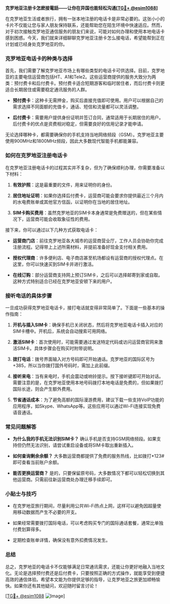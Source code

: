 **克罗地亚注册卡怎麽接電話——让你在异国也能轻松沟通[[TG💪+ @esim1088](https://t.me/s/esim1088)]**

在克罗地亚生活或者旅行，拥有一张本地注册的电话卡是非常必要的。这张小小的卡片不仅能让您与家人朋友保持联系，还能帮助您在陌生环境中快速适应。然而，对于初次接触克罗地亚通信服务的朋友们来说，可能对如何办理和使用本地电话卡感到困惑。今天，我们就来详细聊聊克罗地亚注册卡怎么接电话，希望能帮到正在计划或已经身处克罗地亚的你。

### 克罗地亚电话卡的种类与选择

首先，我们需要了解克罗地亚市场上有哪些类型的电话卡可供选择。目前，克罗地亚的主要电信运营商包括HT、A1和Tele2。这些运营商提供的服务大致分为两类：预付费卡和后付费卡。预付费卡适合短期游客和临时居住者，而后付费卡则更适合长期居住或需要稳定通讯服务的人群。

- **预付费卡**：这种卡无需押金，购买后直接充值即可使用。用户可以根据自己的需求选择不同面额的充值卡，通话、短信和流量都可以灵活调整。
  
- **后付费卡**：需要用户提供身份证明并签订合同，通常适用于长期居住的用户。后付费卡的优点是资费相对稳定，但需要良好的信用记录才能申请。

无论选择哪种卡，都需要确保你的手机支持当地网络频段（GSM）。克罗地亚主要使用900MHz和1800MHz频段，因此大多数现代智能手机都能兼容。

### 如何在克罗地亚注册电话卡

在克罗地亚注册电话卡的过程其实并不复杂，但为了确保顺利办理，你需要准备以下材料：

1. **有效护照**：这是最重要的文件，用来证明你的身份。
   
2. **居住地址证明**：如果你选择后付费卡，运营商可能会要求你提供最近三个月内的水电费账单或其他官方信函，以证明你在当地的居住地址。

3. **SIM卡购买费用**：虽然克罗地亚的SIM卡本身通常是免费赠送的，但在某些情况下，运营商可能会收取象征性的费用。

接下来，你可以通过以下几种方式获取电话卡：

- **运营商门店**：前往克罗地亚各大城市的运营商营业厅，工作人员会协助你完成注册流程。记得带上上述所需材料，并提前准备好现金支付相关费用。

- **授权代理商**：许多便利店、电子商店甚至机场都设有运营商的授权代理点。在这里，你可以快速买到SIM卡并进行激活。

- **在线订购**：部分运营商支持网上预订SIM卡，之后可以选择邮寄到家或自取。这种方式特别适合已经在克罗地亚安顿下来的用户。

### 接听电话的具体步骤

一旦成功获得克罗地亚电话卡，接打电话就变得非常简单了。下面是一些基本的操作指南：

1. **开机与插入SIM卡**：确保手机已关闭状态，然后将克罗地亚电话卡插入对应的SIM卡槽中。开机后，系统会自动搜索可用网络。

2. **激活SIM卡**：首次使用时，可能需要通过发送特定代码或访问运营商官网来激活SIM卡。具体步骤会在购买时附带说明。

3. **拨打电话**：拨号界面输入对方号码即可开始通话。克罗地亚的国际区号为+385，所以当你拨打国外号码时，需加上此前缀。

4. **接听来电**：当有来电时，手机会震动或响铃提示。按下接听键即可开始对话。需要注意的是，在克罗地亚使用本地号码拨打本地电话是免费的，但如果拨打国际长途，则会产生额外费用。

5. **节省通话成本**：为了避免高额的国际漫游费用，建议下载一些支持VoIP功能的应用程序，如Skype、WhatsApp等。这些应用可以通过Wi-Fi连接实现免费语音通话。

### 常见问题解答

- **为什么我的手机无法识别SIM卡？**
   确认手机是否支持GSM网络频段。如果支持但仍然无法识别，请尝试重启设备或将SIM卡取出重新插入。

- **如何查询剩余余额？**
   大多数运营商都提供了免费的服务热线，比如拨打*123#即可查看当前账户余额。

- **能否更换运营商？**
   是的，只要保留原号码，大多数情况下都可以轻松切换到其他运营商。只需前往新运营商处办理迁移手续即可。

### 小贴士与技巧

- 在克罗地亚旅行期间，尽量利用公共Wi-Fi热点上网，这样可以避免因超量使用移动数据而产生不必要的开支。

- 如果经常需要拨打国际电话，可以考虑购买专门的国际通话套餐，通常比单独付费划算得多。

- 定期检查账单详情，确保没有意外扣费情况发生。

### 总结

总之，克罗地亚的电话卡不仅能够满足日常通讯需求，还能让你更好地融入当地文化。无论是选择预付费还是后付费卡，只要按照正确的方式操作，就能享受到便捷高效的通信体验。希望本文能为你提供足够的指导，让克罗地亚之旅更加顺畅愉快。如果你还有其他疑问，欢迎随时留言讨论！

[[TG💪+ @esim1088](https://t.me/s/esim1088) ![Image](https://i.postimg.cc/4NQfJmqS/Snipaste-2025-05-13-00-14-12.png)]